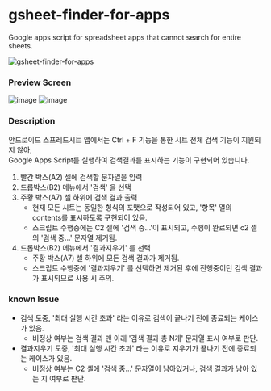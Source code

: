 # gsheet-finder-for-apps
Google apps script for spreadsheet apps that cannot search for entire sheets.

![gsheet-finder-for-apps](https://user-images.githubusercontent.com/108355517/181060920-0f9090cc-90ea-4dfa-9318-baf76262def7.png)

### Preview Screen
![image](https://user-images.githubusercontent.com/108355517/181061398-113655c3-fb4f-4a55-81c6-32734763d432.png)
![image](https://user-images.githubusercontent.com/108355517/181062294-c6c8baf1-e52b-482c-8706-912ad04536bf.png)

### Description
안드로이드 스프레드시트 앱에서는 Ctrl + F 기능을 통한 시트 전체 검색 기능이 지원되지 않아, <br>
Google Apps Script를 실행하여 검색결과를 표시하는 기능이 구현되어 있습니다.

1. 빨간 박스(A2) 셀에 검색할 문자열을 입력
2. 드롭박스(B2) 메뉴에서 '검색' 을 선택
3. 주황 박스(A7) 셀 하위에 검색 결과 출력
   - 현재 모든 시트는 동일한 형식의 포맷으로 작성되어 있고, '항목' 열의 contents를 표시하도록 구현되어 있음.
   - 스크립트 수행중에는 C2 셀에 '검색 중...'이 표시되고, 수행이 완료되면 c2 셀의 '검색 중...' 문자열 제거됨.
4. 드롭박스(B2) 메뉴에서 '결과지우기' 를 선택
   - 주황 박스(A7) 셀 하위에 모든 검색 결과가 제거됨.
   - 스크립트 수행중에 '결과지우기' 를 선택하면 제거된 후에 진행중이던 검색 결과가 표시되므로 사용 시 주의.
   
### known Issue
- 검색 도중, '최대 실행 시간 초과' 라는 이유로 검색이 끝나기 전에 종료되는 케이스가 있음.
  - 비정상 여부는 검색 결과 맨 아래 '검색 결과 총 N개' 문자열 표시 여부로 판단.
- 결과지우기 도중, '최대 실행 시간 초과' 라는 이유로 지우기가 끝나기 전에 종료되는 케이스가 있음.
  - 비정상 여부는 C2 셀에 '검색 중...' 문자열이 남아있거나, 검색 결과가 남아 있는 지 여부로 판단.
